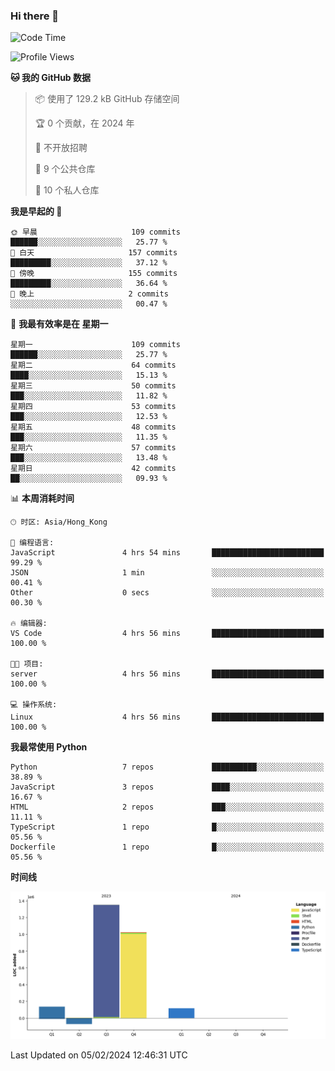 ### Hi there 👋

<!--
**Mrzqd/Mrzqd** is a ✨ _special_ ✨ repository because its `README.md` (this file) appears on your GitHub profile.

Here are some ideas to get you started:

- 🔭 I’m currently working on ...
- 🌱 I’m currently learning ...
- 👯 I’m looking to collaborate on ...
- 🤔 I’m looking for help with ...
- 💬 Ask me about ...
- 📫 How to reach me: ...
- 😄 Pronouns: ...
- ⚡ Fun fact: ...
-->
<!--START_SECTION:waka-->
![Code Time](http://img.shields.io/badge/Code%20Time-208%20hrs%207%20mins-blue)

![Profile Views](http://img.shields.io/badge/%E4%B8%AA%E4%BA%BA%E8%B5%84%E6%96%99%E8%A7%82%E7%9C%8B%E6%AC%A1%E6%95%B0-1-blue)

**🐱 我的 GitHub 数据** 

> 📦  使用了 129.2 kB GitHub 存储空间 
 > 
> 🏆 0 个贡献，在 2024 年
 > 
> 🚫 不开放招聘
 > 
> 📜 9 个公共仓库 
 > 
> 🔑 10 个私人仓库 
 > 
**我是早起的 🐤** 

```text
🌞 早晨                     109 commits         ██████░░░░░░░░░░░░░░░░░░░   25.77 % 
🌆 白天                     157 commits         █████████░░░░░░░░░░░░░░░░   37.12 % 
🌃 傍晚                     155 commits         █████████░░░░░░░░░░░░░░░░   36.64 % 
🌙 晚上                     2 commits           ░░░░░░░░░░░░░░░░░░░░░░░░░   00.47 % 
```
📅 **我最有效率是在 星期一** 

```text
星期一                      109 commits         ██████░░░░░░░░░░░░░░░░░░░   25.77 % 
星期二                      64 commits          ████░░░░░░░░░░░░░░░░░░░░░   15.13 % 
星期三                      50 commits          ███░░░░░░░░░░░░░░░░░░░░░░   11.82 % 
星期四                      53 commits          ███░░░░░░░░░░░░░░░░░░░░░░   12.53 % 
星期五                      48 commits          ███░░░░░░░░░░░░░░░░░░░░░░   11.35 % 
星期六                      57 commits          ███░░░░░░░░░░░░░░░░░░░░░░   13.48 % 
星期日                      42 commits          ██░░░░░░░░░░░░░░░░░░░░░░░   09.93 % 
```


📊 **本周消耗时间** 

```text
🕑︎ 时区: Asia/Hong_Kong

💬 编程语言: 
JavaScript               4 hrs 54 mins       █████████████████████████   99.29 % 
JSON                     1 min               ░░░░░░░░░░░░░░░░░░░░░░░░░   00.41 % 
Other                    0 secs              ░░░░░░░░░░░░░░░░░░░░░░░░░   00.30 % 

🔥 编辑器: 
VS Code                  4 hrs 56 mins       █████████████████████████   100.00 % 

🐱‍💻 项目: 
server                   4 hrs 56 mins       █████████████████████████   100.00 % 

💻 操作系统: 
Linux                    4 hrs 56 mins       █████████████████████████   100.00 % 
```

**我最常使用 Python** 

```text
Python                   7 repos             ██████████░░░░░░░░░░░░░░░   38.89 % 
JavaScript               3 repos             ████░░░░░░░░░░░░░░░░░░░░░   16.67 % 
HTML                     2 repos             ███░░░░░░░░░░░░░░░░░░░░░░   11.11 % 
TypeScript               1 repo              █░░░░░░░░░░░░░░░░░░░░░░░░   05.56 % 
Dockerfile               1 repo              █░░░░░░░░░░░░░░░░░░░░░░░░   05.56 % 
```



**时间线**

![Lines of Code chart](https://raw.githubusercontent.com/Mrzqd/Mrzqd/main/assets/bar_graph.png)


 Last Updated on 05/02/2024 12:46:31 UTC
<!--END_SECTION:waka-->

